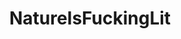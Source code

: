---
title: NatureIsFuckingLit
crosslinks:
- livven
- gifs
- pics
- AskReddit
- nocontext
- WTF
- interestingasfuck
- videos
- xkcd
- mildlyinteresting
- funny
- aww
- askscience
- autotldr
- IAmA
- todayilearned
- hatchery
- awwnverts
- unexpectedhogwarts
- science
---